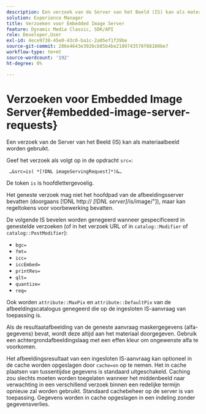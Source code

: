 ```yaml
---
description: Een verzoek van de Server van het Beeld (IS) kan als materiaalbeeld worden gebruikt.
solution: Experience Manager
title: Verzoeken voor Embedded Image Server
feature: Dynamic Media Classic, SDK/API
role: Developer,User
exl-id: 4ece9738-45e0-43c0-ba1c-2a05ef1f39be
source-git-commit: 206e4643e3926cb85b4be2189743578f88180be7
workflow-type: tm+mt
source-wordcount: '192'
ht-degree: 0%

---
```


# Verzoeken voor Embedded Image Server{#embedded-image-server-requests}

Een verzoek van de Server van het Beeld (IS) kan als materiaalbeeld worden gebruikt.

Geef het verzoek als volgt op in de opdracht `src=`:

` …&src=is( *[!DNL imageServingRequest]*)&…`

De token `is` is hoofdlettergevoelig.

Het geneste verzoek mag niet het hoofdpad van de afbeeldingsserver bevatten (doorgaans [!DNL http:// *[!DNL server]*/is/image/&quot;]), maar kan regeltokens voor voorbewerking bevatten.

De volgende IS bevelen worden genegeerd wanneer gespecificeerd in genestelde verzoeken (of in het verzoek URL of in `catalog::Modifier` of `catalog::PostModifier`):

* `bgc=`
* `fmt=`
* `icc=`
* `iccEmbed=`
* `printRes=`
* `qlt=`
* `quantize=`
* `req=`

Ook worden `attribute::MaxPix` en `attribute::DefaultPix` van de afbeeldingscatalogus genegeerd die op de ingesloten IS-aanvraag van toepassing is.

Als de resultaatafbeelding van de geneste aanvraag maskergegevens (alfa-gegevens) bevat, wordt deze altijd aan het materiaal doorgegeven. Gebruik een achtergrondafbeeldingslaag met een effen kleur om ongewenste alfa te voorkomen.

Het afbeeldingsresultaat van een ingesloten IS-aanvraag kan optioneel in de cache worden opgeslagen door `cache=on` op te nemen. Het in cache plaatsen van tussentijdse gegevens is standaard uitgeschakeld. Caching zou slechts moeten worden toegelaten wanneer het middenbeeld naar verwachting in een verschillend verzoek binnen een redelijke termijn opnieuw zal worden gebruikt. Standaard cachebeheer op de server is van toepassing. Gegevens worden in cache opgeslagen in een indeling zonder gegevensverlies.
